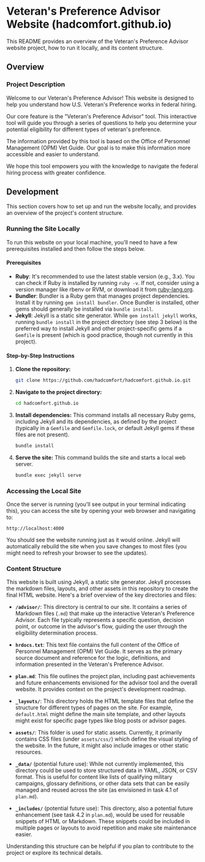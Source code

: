 # Veteran's Preference Advisor Website (hadcomfort.github.io)

This README provides an overview of the Veteran's Preference Advisor website project, how to run it locally, and its content structure.

## Overview

### Project Description

Welcome to our Veteran's Preference Advisor! This website is designed to help you understand how U.S. Veteran's Preference works in federal hiring.

Our core feature is the "Veteran's Preference Advisor" tool. This interactive tool will guide you through a series of questions to help you determine your potential eligibility for different types of veteran's preference.

The information provided by this tool is based on the Office of Personnel Management (OPM) Vet Guide. Our goal is to make this information more accessible and easier to understand.

We hope this tool empowers you with the knowledge to navigate the federal hiring process with greater confidence.

## Development

This section covers how to set up and run the website locally, and provides an overview of the project's content structure.

### Running the Site Locally

To run this website on your local machine, you'll need to have a few prerequisites installed and then follow the steps below.

#### Prerequisites

- **Ruby**: It's recommended to use the latest stable version (e.g., 3.x). You can check if Ruby is installed by running `ruby -v`. If not, consider using a version manager like rbenv or RVM, or download it from [ruby-lang.org](https://www.ruby-lang.org/en/downloads/).
- **Bundler**: Bundler is a Ruby gem that manages project dependencies. Install it by running `gem install bundler`. Once Bundler is installed, other gems should generally be installed via `bundle install`.
- **Jekyll**: Jekyll is a static site generator. While `gem install jekyll` works, running `bundle install` in the project directory (see step 3 below) is the preferred way to install Jekyll and other project-specific gems if a `Gemfile` is present (which is good practice, though not currently in this project).

#### Step-by-Step Instructions

1.  **Clone the repository:**
    ```bash
    git clone https://github.com/hadcomfort/hadcomfort.github.io.git
    ```

2.  **Navigate to the project directory:**
    ```bash
    cd hadcomfort.github.io
    ```

3.  **Install dependencies:** This command installs all necessary Ruby gems, including Jekyll and its dependencies, as defined by the project (typically in a `Gemfile` and `Gemfile.lock`, or default Jekyll gems if these files are not present).
    ```bash
    bundle install
    ```

4.  **Serve the site:** This command builds the site and starts a local web server.
    ```bash
    bundle exec jekyll serve
    ```

### Accessing the Local Site

Once the server is running (you'll see output in your terminal indicating this), you can access the site by opening your web browser and navigating to:

`http://localhost:4000`

You should see the website running just as it would online. Jekyll will automatically rebuild the site when you save changes to most files (you might need to refresh your browser to see the updates).

### Content Structure

This website is built using Jekyll, a static site generator. Jekyll processes the markdown files, layouts, and other assets in this repository to create the final HTML website. Here's a brief overview of the key directories and files:

-   **`/advisor/`**: This directory is central to our site. It contains a series of Markdown files (`.md`) that make up the interactive Veteran's Preference Advisor. Each file typically represents a specific question, decision point, or outcome in the advisor's flow, guiding the user through the eligibility determination process.

-   **`hrdocs.txt`**: This text file contains the full content of the Office of Personnel Management (OPM) Vet Guide. It serves as the primary source document and reference for the logic, definitions, and information presented in the Veteran's Preference Advisor.

-   **`plan.md`**: This file outlines the project plan, including past achievements and future enhancements envisioned for the advisor tool and the overall website. It provides context on the project's development roadmap.

-   **`_layouts/`**: This directory holds the HTML template files that define the structure for different types of pages on the site. For example, `default.html` might define the main site template, and other layouts might exist for specific page types like blog posts or advisor pages.

-   **`assets/`**: This folder is used for static assets. Currently, it primarily contains CSS files (under `assets/css/`) which define the visual styling of the website. In the future, it might also include images or other static resources.

-   **`_data/`** (potential future use): While not currently implemented, this directory could be used to store structured data in YAML, JSON, or CSV format. This is useful for content like lists of qualifying military campaigns, glossary definitions, or other data sets that can be easily managed and reused across the site (as envisioned in task 4.1 of `plan.md`).

-   **`_includes/`** (potential future use): This directory, also a potential future enhancement (see task 4.2 in `plan.md`), would be used for reusable snippets of HTML or Markdown. These snippets could be included in multiple pages or layouts to avoid repetition and make site maintenance easier.

Understanding this structure can be helpful if you plan to contribute to the project or explore its technical details.
